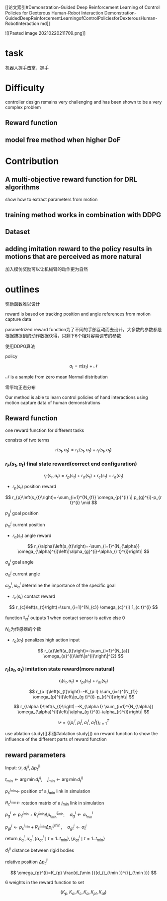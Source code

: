 [[论文索引#Demonstration-Guided Deep Reinforcement Learning of Control Policies for Dexterous Human-Robot Interaction Demonstration-GuidedDeepReinforcementLearningofControlPoliciesforDexterousHuman-RobotInteraction md]]

![[Pasted image 20210220211709.png]]

# task

机器人握手击掌、握手

# Difficulty

controller design remains very challenging and has been
shown to be a very complex problem

## Reward function

## model free method when higher DoF

# Contribution

## A multi-objective reward function for DRL algorithms

show how to extract parameters from motion

## training method works in combination with DDPG

## Dataset

## adding imitation reward to the policy results in motions that are perceived as more natural

加入模仿奖励可以让机械臂的动作更为自然

# outlines

奖励函数难以设计

reward is based on tracking position and angle references from motion capture data

parametrized reward function为了不同的手部互动而去设计，大多数的参数都是根据捕捉到的动作数据获得，只剩下6个相对容易调节的参数

使用DDPG算法

policy

$$
 a_{t}=\pi\left(s_{t}\right)+\mathcal{N} 
$$

$\mathcal{N}$ is a sample from zero mean Normal distribution

零平均正态分布

Our method is able to learn control policies of hand interactions
using motion capture data of human demonstrations

## Reward function

one reward function for different tasks

consists of two terms

$$
 r\left(s_{t}, a_{t}\right)=r_{F}\left(s_{t}, a_{t}\right)+r_{I}\left(s_{t}, a_{t}\right) 
$$

### $r_{F}\left(s_{t}, a_{t}\right)$ final state reward(correct end configuration)

$$
 r_{F}\left(s_{t}, a_{t}\right)=r_{p}\left(s_{t}\right)+r_{\alpha}\left(s_{t}\right)+r_{c}\left(s_{t}\right)+r_{a}\left(a_{t}\right) 
$$

- $r_{p}\left(s_{t}\right)$ position reward

$$
 r_{p}\left(s_{t}\right)=-\sum_{i=1}^{N_{f}} \omega_{p}^{i} \| p_{g}^{i}-p_{r t}^{i} \mid 
$$

$p_{g}^{i}$ goal position

$p_{r t}^{i}$ current position

- $r_{\alpha}\left(s_{t}\right)$ angle reward

$$
 r_{\alpha}\left(s_{t}\right)=-\sum_{i=1}^{N_{\alpha}} \omega_{\alpha}^{i}\left\|\alpha_{g}^{i}-\alpha_{r t}^{i}\right\| 
$$

$a_{g}^{i}$ goal angle

$a_{r t}^{i}$ current angle

$\omega_{p}^{i}, \omega_{\alpha}^{i}$ determine the importance of the specific goal

- $r_{c}\left(s_{t}\right)$ contact reward

$$
 r_{c}\left(s_{t}\right)=\sum_{i=1}^{N_{c}} \omega_{c}^{i} 1_{c t}^{i} 
$$

function $\mathbb{I}_{c t}^{i}$ outputs 1 when contact sensor is active else 0

$N_c$为传感器的个数

- $r_{a}\left(a_{t}\right)$ penalizes high action input

$$
 r_{a}\left(a_{t}\right)=-\sum_{i=1}^{N_{a}} \omega_{a}^{i}\left\|a^{i}\right\|^{2} 
$$

### $r_{I}\left(s_{t}, a_{t}\right)$ imitation state reward(more natural)

$$
 r_{I}\left(s_{t}, a_{t}\right)=r_{p I}\left(s_{t}\right)+r_{\alpha I}\left(s_{t}\right) 
$$

$$
 r_{p I}\left(s_{t}\right)=-K_{p I} \sum_{i=1}^{N_{f}} \omega_{p}^{i}\left\|p_{g t}^{i}-p_{r}^{i}\right\| 
$$

$$
 r_{\alpha I}\left(s_{t}\right)=-K_{\alpha I} \sum_{i=1}^{N_{\alpha}} \omega_{\alpha}^{i}\left\|\alpha_{g t}^{i}-\alpha_{r}^{i}\right\| 
$$

$$\mathcal{D}=
 \left\{\left(p_{t}^{i}, p_{t}^{j}, \alpha_{t}^{i}, \alpha_{t}^{j}\right)\right\}_{t=1}^{T} 
$$

use ablation study([[术语#ablation study]]) on reward function to show the influence of the different parts of reward function

## reward parameters

Input: $\mathcal{D}, d_{t}^{i j}, \Delta p_{t}^{i j}$

$t_{\min } \leftarrow \arg \min d_{t}^{i j}, \quad j_{\min } \leftarrow \arg \min d_{t}^{i j}$

$p_{s}^{j_{\min }} \leftarrow$ position of a $j_{\min }$ link in simulation

$R_{\mathrm{c}}^{j_{\min }} \leftarrow$ rotation matrix of a $j_{\min }$ link in simulation

$p_{g}^{i} \leftarrow p_{s}^{j_{\min }}+R_{s}^{j_{\min }} \Delta p_{t_{\min }}^{i j_{\min }}, \quad \alpha_{g}^{i} \leftarrow \alpha_{t_{\min }}^{i}$

$p_{g t}^{i} \leftarrow p_{s}^{j_{\min }}+R_{s}^{j_{\min }} \Delta p_{t}^{i_{j} \min }, \quad \alpha_{g t}^{i} \leftarrow \alpha_{t}^{i}$

return $p_{q}^{i}, \alpha_{q}^{i},\left\{\alpha_{q t}^{i} \mid t=1 . . t_{\min }\right\},\left\{p_{q t}^{i} \mid t=1 . . t_{\min }\right\}$

$d_{t}^{i j}$ distance between rigid bodies

relative position $\Delta p_{t}^{i j}$

$$
 \omega_{p}^{i}=K_{p} \frac{d_{\min }}{d_{t_{\min }}^{i j_{\min }}} 
$$

6 weights in the reward function to set

$$
 \left(K_{p}, K_{\alpha}, K_{c}, K_{a}, K_{p I}, K_{\alpha I}\right) 
$$

